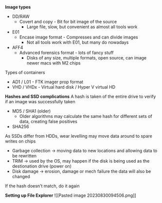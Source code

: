 
**Image types**
- DD/RAW
	- Covert and copy - Bit for bit image of the source
		- Large file, slow, but convenient as almost all tools work
- E01
	- Encase image format - Compresses and can divide images
		- Not all tools work with E01, but many do nowadays
- AFF4
	- Advanced forensics format - lots of fancy stuff
		- Disks of any size, multiple formats, open source, can image newer macs with M2 chips

Types of containers
- AD1 / L01 - FTK imager prop format
- VHD / VHDx - Virtual hard disk / Hyper V virtual HD

**Hashes and SSD complications**
A hash is taken of the entire drive to verify if an image was successfully taken
- MD5 / SHA1 (older)
	- Older algorithms may calculate the same hash for different sets of data, creating false positives
- SHA256

As SSDs differ from HDDs, wear levelling may move data around to spare writes on chips
- Garbage collection -> moving data to new locations and allowing data to be rewritten
- TRIM -> used by the OS, may happen if the disk is being used as the destionation drive (power on)
- Disk damage -> erosion, damage or mech failure the data will also be changed

If the hash doesn't match, do it again

**Setting up File Explorer**
![[Pasted image 20230830094506.png]]
